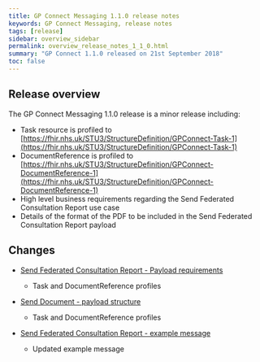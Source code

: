 ```yaml
---
title: GP Connect Messaging 1.1.0 release notes
keywords: GP Connect Messaging, release notes
tags: [release]
sidebar: overview_sidebar
permalink: overview_release_notes_1_1_0.html
summary: "GP Connect 1.1.0 released on 21st September 2018"
toc: false
---
```


## Release overview ##

The GP Connect Messaging 1.1.0 release is a minor release including:
- Task resource is profiled to [https://fhir.nhs.uk/STU3/StructureDefinition/GPConnect-Task-1](https://fhir.nhs.uk/STU3/StructureDefinition/GPConnect-Task-1)
- DocumentReference is profiled to [https://fhir.nhs.uk/STU3/StructureDefinition/GPConnect-DocumentReference-1](https://fhir.nhs.uk/STU3/StructureDefinition/GPConnect-DocumentReference-1)
- High level business requirements regarding the Send Federated Consultation Report use case
- Details of the format of the PDF to be included in the Send Federated Consultation Report payload

## Changes ##

- [Send Federated Consultation Report - Payload requirements](senddocument_fedcon_payload.html)
  - Task and DocumentReference profiles

- [Send Document - payload structure](senddocument_payload.html)
  - Task and DocumentReference profiles

- [Send Federated Consultation Report - example message](senddocument_fedcon_example.html)
  - Updated example message